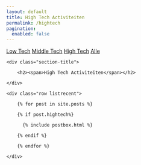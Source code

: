```yaml
---
layout: default
title: High Tech Activiteiten
permalink: /hightech
pagination: 
  enabled: false
---
```

<!-- Tech Selector
================================================== -->
<div class="filterbutton">
  <a href="/lowtech"
    >Low Tech</a>
  <a href="/midtech"
    >Middle Tech</a>
  <a class="btnactive" href="/hightech"
    >High Tech</a>
  <a href="/">Alle</a>
</div>


<!-- Posts Index
================================================== -->
<section class="recent-posts">

    <div class="section-title">

        <h2><span>High Tech Activiteiten</span></h2>

    </div>

    <div class="row listrecent">

        {% for post in site.posts %}
        
        {% if post.hightech%}

          {% include postbox.html %}
          
        {% endif %}

        {% endfor %}

    </div>

</section>


